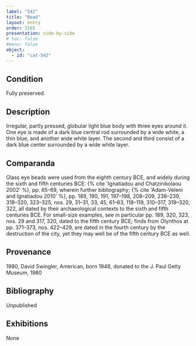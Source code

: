 ```yaml
---
label: "542"
title: "Bead"
layout: entry
order: 2165
presentation: side-by-side
# toc: false
#menu: false 
object:
  - id: "cat-542"
---
```


## Condition

Fully preserved.

## Description

Irregular, partly pressed, globular light blue body with three eyes around it. One eye is made of a dark blue central rod surrounded by a wide white, a thin blue, and another wide white layer. The second and third consist of a dark blue center surrounded by a wide white layer.

## Comparanda

Glass eye beads were used from the eighth century BCE, and widely during the sixth and fifth centuries BCE: {% cite 'Ignatiadou and Chatzinikolaou 2002' %}, pp. 65–69, wherein further bibliography; {% cite 'Adam-Veleni and Ignatiadou 2010' %}, pp. 189, 190, 191, 197–198, 208–209, 238–239, 318–320, 323–325, nos. 29, 31–31, 33, 45, 61–63, 118–119, 310–317, 319–320, 322, all dated by their archaeological contexts to the sixth and fifth centuries BCE. For small-size examples, see in particular pp. 189, 320, 323, nos. 29 and 317, 320, dated to the fifth century BCE; finds from Olynthos at pp. 371–373, nos. 422–429, are dated in the fourth century by the destruction of the city, yet they may well be of the fifth century BCE as well.

## Provenance

1980, David Swingler, American, born 1948, donated to the J. Paul Getty Museum, 1980

## Bibliography

Unpublished

## Exhibitions

None